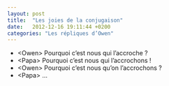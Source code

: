 ```yaml
---
layout: post
title:  "Les joies de la conjugaison"
date:   2012-12-16 19:11:44 +0200
categories: "Les répliques d’Owen"
---
```


-   \<Owen\> Pourquoi c’est nous qui l’accroche ?
-   \<Papa\> Pourquoi c’est nous qui l’accrochons !
-   \<Owen\> Pourquoi c’est nous qu’on l’accrochons ?
-   \<Papa\> …
